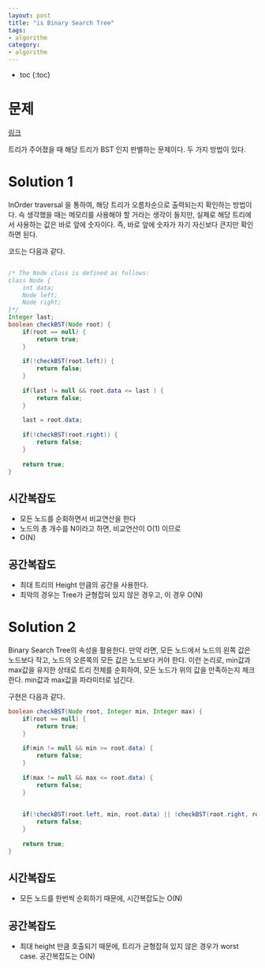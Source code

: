 ```yaml
---
layout: post
title: "is Binary Search Tree"
tags:
- algorithm
category:
- algorithm
---
```


* toc
{:toc}

# 문제
[링크](https://www.hackerrank.com/challenges/is-binary-search-tree/problem)

트리가 주어졌을 때 해당 트리가 BST 인지 판별하는 문제이다. 두 가지 방법이 있다.

# Solution 1
InOrder traversal 을 통하여, 해당 트리가 오름차순으로 출력되는지 확인하는 방법이다. 슥 생각했을 때는 메모리를 사용해야 할 거라는 생각이 들지만, 실제로 해당 트리에서 사용하는 값은 바로 앞에 숫자이다. 즉, 바로 앞에 숫자가 자기 자신보다 큰지만 확인하면 된다.

코드는 다음과 같다.

~~~java

/* The Node class is defined as follows:
class Node {
    int data;
    Node left;
    Node right;
}*/
Integer last;
boolean checkBST(Node root) {
    if(root == null) {
        return true;
    }
    
    if(!checkBST(root.left)) {
        return false;
    }
    
    if(last != null && root.data <= last ) {
        return false;
    }
    
    last = root.data;
    
    if(!checkBST(root.right)) {
        return false;
    }
    
    return true;
}
~~~

## 시간복잡도
- 모든 노드를 순회하면서 비교연산을 한다
- 노드의 총 개수를 N이라고 하면, 비교연산이 O(1) 이므로
- O(N)

## 공간복잡도
- 최대 트리의 Height 만큼의 공간을 사용한다.
- 최악의 경우는 Tree가 균형잡혀 있지 않은 경우고, 이 경우 O(N)

# Solution 2
Binary Search Tree의 속성을 활용한다. 만약 라면, 모든 노드에서 노드의 왼쪽 값은 노드보다 작고, 노드의 오른쪽의 모든 값은 노드보다 커야 한다.
이런 논리로, min값과 max값을 유지한 상태로 트리 전체를 순회하여, 모든 노드가 위의 값을 만족하는지 체크한다. min값과 max값을 파라미터로 넘긴다.

구현은 다음과 같다.

~~~java
boolean checkBST(Node root, Integer min, Integer max) {
    if(root == null) {
        return true;
    }
    
    if(min != null && min >= root.data) {
        return false;
    }
    
    if(max != null && max <= root.data) {
        return false;
    }
    
    
    if(!checkBST(root.left, min, root.data) || !checkBST(root.right, root.data, max)) {
        return false;
    }
    
    return true;   
}
~~~ 

## 시간복잡도
- 모든 노드를 한번씩 순회하기 때문에, 시간복잡도는 O(N)

## 공간복잡도
- 최대 height 만큼 호출되기 때문에, 트리가 균형잡혀 있지 않은 경우가 worst case. 공간복잡도는 O(N)
